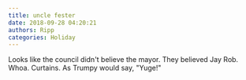 ```yaml
---
title: uncle fester
date: 2018-09-28 04:20:21
authors: Ripp
categories: Holiday
---
```


 Looks like the council didn't believe the mayor. They believed Jay Rob.
Whoa. Curtains. As Trumpy would say, "Yuge!"
